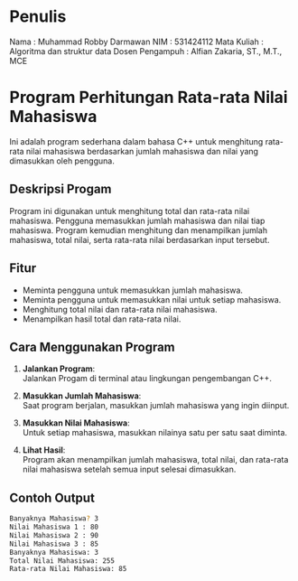 # Penulis
Nama            : Muhammad Robby Darmawan
NIM             : 531424112
Mata Kuliah     : Algoritma dan struktur data
Dosen Pengampuh : Alfian Zakaria, ST., M.T., MCE
# Program Perhitungan Rata-rata Nilai Mahasiswa

Ini adalah program sederhana dalam bahasa C++ untuk menghitung rata-rata nilai mahasiswa berdasarkan jumlah mahasiswa dan nilai yang dimasukkan oleh pengguna.
## Deskripsi Progam
Program ini digunakan untuk menghitung total dan rata-rata nilai mahasiswa. Pengguna memasukkan jumlah mahasiswa dan nilai tiap mahasiswa. Program kemudian menghitung dan menampilkan jumlah mahasiswa, total nilai, serta rata-rata nilai berdasarkan input tersebut.
## Fitur
- Meminta pengguna untuk memasukkan jumlah mahasiswa.
- Meminta pengguna untuk memasukkan nilai untuk setiap mahasiswa.
- Menghitung total nilai dan rata-rata nilai mahasiswa.
- Menampilkan hasil total dan rata-rata nilai.

## Cara Menggunakan Program


1. **Jalankan Program**:  
   Jalankan Progam di terminal atau lingkungan pengembangan C++.
2. **Masukkan Jumlah Mahasiswa**:  
   Saat program berjalan, masukkan jumlah mahasiswa yang ingin diinput.

3. **Masukkan Nilai Mahasiswa**:  
   Untuk setiap mahasiswa, masukkan nilainya satu per satu saat diminta.

4. **Lihat Hasil**:  
   Program akan menampilkan jumlah mahasiswa, total nilai, dan rata-rata nilai mahasiswa setelah semua input selesai dimasukkan.

## Contoh Output
```sh
Banyaknya Mahasiswa? 3
Nilai Mahasiswa 1 : 80
Nilai Mahasiswa 2 : 90
Nilai Mahasiswa 3 : 85
Banyaknya Mahasiswa: 3
Total Nilai Mahasiswa: 255
Rata-rata Nilai Mahasiswa: 85
```


   
